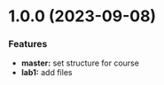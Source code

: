 # 1.0.0 (2023-09-08)

### Features

* **master:** set structure for course
* **lab1:** add files



